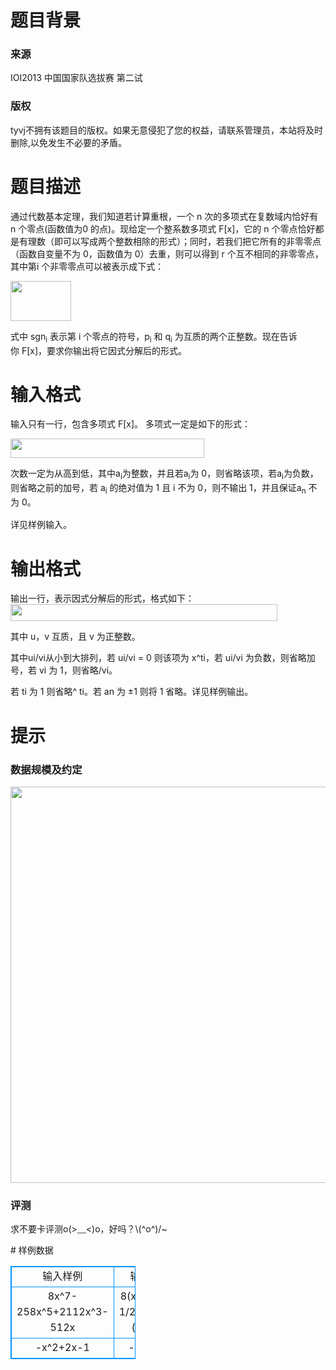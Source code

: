 # 

 
 # 题目背景 
<h3>来源</h3>

<p>IOI2013&nbsp;中国国家队选拔赛&nbsp;第二试</p>

<h3>版权</h3>

<p>tyvj不拥有该题目的版权。如果无意侵犯了您的权益，请联系管理员，本站将及时删除,以免发生不必要的矛盾。</p> 

 
 # 题目描述 
<p>通过代数基本定理，我们知道若计算重根，一个&nbsp;n&nbsp;次的多项式在复数域内恰好有n&nbsp;个零点(函数值为0&nbsp;的点)。现给定一个整系数多项式&nbsp;F[x]，它的&nbsp;n&nbsp;个零点恰好都是有理数（即可以写成两个整数相除的形式）；同时，若我们把它所有的非零零点（函数自变量不为&nbsp;0，函数值为&nbsp;0）去重，则可以得到&nbsp;r&nbsp;个互不相同的非零零点，其中第i&nbsp;个非零零点可以被表示成下式：&nbsp;</p>

<p><img alt="" src="/source/joyoi/tyvj-4452/img/aHR0cDovL3d3dy5qb3lvaS5jbi9wcm9ibGVtL3R5dmotNDQ1Mi9odHRwOi8vY2V4b3UuaW1nNDcud2FsOC5jb20vaW1nNDcvNTQzMjEyXzIwMTYwNDE1MTgzMDE5LzE0NjE4MzUwODM4NS5wbmc=.png" style="width: 97px; height: 64px;" /></p>

<p>式中&nbsp;sgn<sub>i</sub>&nbsp;表示第&nbsp;i&nbsp;个零点的符号，p<sub>i</sub>&nbsp;和&nbsp;q<sub>i</sub>&nbsp;为互质的两个正整数。现在告诉你&nbsp;F[x]，要求你输出将它因式分解后的形式。&nbsp;</p> 

 
 # 输入格式 
<p>输入只有一行，包含多项式&nbsp;F[x]。&nbsp;多项式一定是如下的形式：&nbsp;</p>

<p><img alt="" src="/source/joyoi/tyvj-4452/img/aHR0cDovL3d3dy5qb3lvaS5jbi9wcm9ibGVtL3R5dmotNDQ1Mi9odHRwOi8vY2V4b3UuaW1nNDcud2FsOC5jb20vaW1nNDcvNTQzMjEyXzIwMTYwNDE1MTgzMDE5LzE0NjE4NDAzNjY2OC5wbmc=.png" style="width: 310px; height: 31px;" /></p>

<p>次数一定为从高到低，其中a<sub>i</sub>为整数，并且若a<sub>i</sub>为&nbsp;0，则省略该项，若a<sub>i</sub>为负数，则省略之前的加号，若&nbsp;a<sub>i</sub>&nbsp;的绝对值为&nbsp;1&nbsp;且&nbsp;i&nbsp;不为&nbsp;0，则不输出&nbsp;1，并且保证a<sub>n</sub>&nbsp;不为&nbsp;0。<span style="line-height: 1.6em;">&nbsp;</span></p>

<p>详见样例输入。&nbsp;</p> 

 
 # 输出格式 
<p>输出一行，表示因式分解后的形式，格式如下：<img alt="" src="/source/joyoi/tyvj-4452/img/aHR0cDovL3d3dy5qb3lvaS5jbi9wcm9ibGVtL3R5dmotNDQ1Mi9odHRwOi8vY2V4b3UuaW1nNDcud2FsOC5jb20vaW1nNDcvNTQzMjEyXzIwMTYwNDE1MTgzMDE5LzE0NjE4NDAzNjcxMi5wbmc=.png" style="width: 427px; height: 27px;" /></p>

<p>其中&nbsp;u，v&nbsp;互质，且&nbsp;v&nbsp;为正整数。&nbsp;</p>

<p>其中ui/vi从小到大排列，若&nbsp;ui/vi&nbsp;=&nbsp;0&nbsp;则该项为&nbsp;x^ti，若&nbsp;ui/vi&nbsp;为负数，则省略加号，若&nbsp;vi&nbsp;为&nbsp;1，则省略/vi。</p>

<p>若&nbsp;ti&nbsp;为&nbsp;1&nbsp;则省略^&nbsp;ti。若&nbsp;an&nbsp;为&nbsp;&plusmn;1&nbsp;则将&nbsp;1&nbsp;省略。详见样例输出。&nbsp;</p> 

 
 # 提示 
<h3>数据规模及约定</h3>

<p><img alt="" src="/source/joyoi/tyvj-4452/img/aHR0cDovL3d3dy5qb3lvaS5jbi9wcm9ibGVtL3R5dmotNDQ1Mi9odHRwOi8vY2V4b3UuaW1nNDcud2FsOC5jb20vaW1nNDcvNTQzMjEyXzIwMTYwNDE1MTgzMDE5LzE0NjE4NDA3OTE1Mi5wbmc=.png" style="width: 637px; height: 634px;" /></p>

<h3>评测</h3>

<p>求不要卡评测o(&gt;﹏&lt;)o，好吗？\(^o^)/~</p> 
# 样例数据
<style>
        table,table tr th, table tr td { border:1px solid #0094ff; }
        table { width: 200px; min-height: 25px; line-height: 25px; text-align: center; border-collapse: collapse;}   
    </style>
<table>
	<tr>
		<td>输入样例</td>
		<td>输出样例</td>
	</tr>
<tr><td>8x^7-258x^5+2112x^3-512x</td><td>8(x-4)^2(x-1/2)x(x+1/2)(x+4)^2</td></tr><tr><td>-x^2+2x-1</td><td>-(x-1)^2</td></tr></table>
